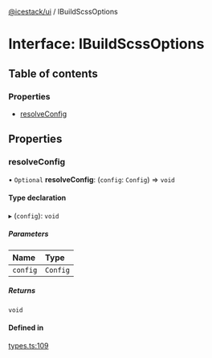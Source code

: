 [@icestack/ui](../README.md) / IBuildScssOptions

# Interface: IBuildScssOptions

## Table of contents

### Properties

- [resolveConfig](IBuildScssOptions.md#resolveconfig)

## Properties

### resolveConfig

• `Optional` **resolveConfig**: (`config`: `Config`) => `void`

#### Type declaration

▸ (`config`): `void`

##### Parameters

| Name | Type |
| :------ | :------ |
| `config` | `Config` |

##### Returns

`void`

#### Defined in

[types.ts:109](https://github.com/sonofmagic/icestack/blob/4232246/packages/ui/src/types.ts#L109)
